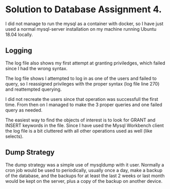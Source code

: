 # Solution to Database Assignment 4.

I did not manage to run the mysql as a container with docker, so I have just used a normal mysql-server installation on my machine running Ubuntu 18.04 locally.


## Logging
The log file also shows my first attempt at granting priviledges, which failed since I had the wrong syntax.

The log file shows I attempted to log in as one of the users and failed to query, so I reassigned privileges with the proper syntax (log file line 270) and reattempted querying.

I did not recreate the users since that operation was successfull the first time. From then on I managed to make the 3 proper queries and one failed query as needed.

The easiest way to find the objects of interest is to look for GRANT and INSERT keywords in the file. Since I have used the Mysql Workbench client the log file is a bit cluttered with all other operations used as well (like selects).

## Dump Strategy
The dump strategy was a simple use of mysqldump with it user. Normally a cron job would be used to periodically, usually once a day, make a backup of the database, and the backups for at least the last 2 weeks or last month would be kept on the server, plus a copy of the backup on another device.
